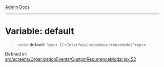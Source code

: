 [Admin Docs](/)

---

# Variable: default

> `const` **default**: `React.FC`\<`InterfaceCustomRecurrenceModalProps`\>

Defined in: [src/screens/OrganizationEvents/CustomRecurrenceModal.tsx:52](https://github.com/PalisadoesFoundation/talawa-admin/blob/main/src/screens/OrganizationEvents/CustomRecurrenceModal.tsx#L52)
